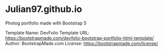 # Julian97.github.io
 Photog portfolio made with Bootstrap 5

Template Name: DevFolio
Template URL: https://bootstrapmade.com/devfolio-bootstrap-portfolio-html-template/
Author: BootstrapMade.com
License: https://bootstrapmade.com/license/
